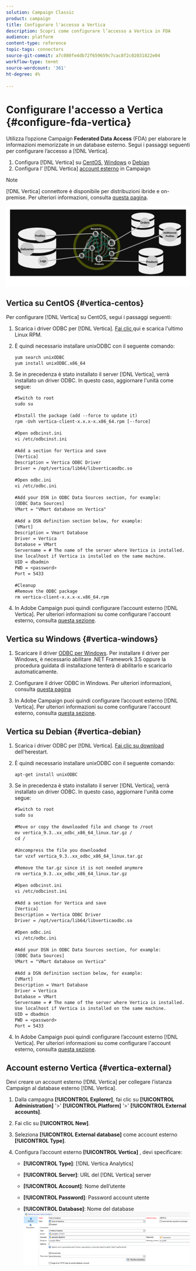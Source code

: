 ```yaml
---
solution: Campaign Classic
product: campaign
title: Configurare l'accesso a Vertica
description: Scopri come configurare l’accesso a Vertica in FDA
audience: platform
content-type: reference
topic-tags: connectors
source-git-commit: a7c080fe4db72f659659c7cac8f2c02031822e04
workflow-type: tm+mt
source-wordcount: '361'
ht-degree: 4%

---
```



# Configurare l&#39;accesso a Vertica {#configure-fda-vertica}

Utilizza l’opzione Campaign **Federated Data Access** (FDA) per elaborare le informazioni memorizzate in un database esterno. Segui i passaggi seguenti per configurare l’accesso a [!DNL Vertica].

1. Configura [!DNL Vertica] su [CentOS](#vertica-centos), [Windows](#vertica-windows) o [Debian](#vertica-debian)
1. Configura l’ [!DNL Vertica] [account esterno](#vertica-external) in Campaign


>[!NOTE]
>
>[!DNL Vertica] connettore è disponibile per distribuzioni ibride e on-premise. Per ulteriori informazioni, consulta [questa pagina](../../installation/using/capability-matrix.md).

![](assets/snowflake_3.png)

## Vertica su CentOS {#vertica-centos}

Per configurare [!DNL Vertica] su CentOS, segui i passaggi seguenti:

1. Scarica i driver ODBC per [!DNL Vertica]. [Fai clic ](https://www.vertica.com/download/vertica/client-drivers/) qui e scarica l&#39;ultimo Linux RPM.

1. È quindi necessario installare unixODBC con il seguente comando:

   ```
   yum search unixODBC
   yum install unixODBC.x86_64
   ```

1. Se in precedenza è stato installato il server [!DNL Vertica], verrà installato un driver ODBC. In questo caso, aggiornare l&#39;unità come segue:

   ```
   #Switch to root
   sudo su
   
   #Install the package (add --force to update it)
   rpm -Uvh vertica-client-x.x.x-x.x86_64.rpm [--force]
   
   #Open odbcinst.ini
   vi /etc/odbcinst.ini
   
   #Add a section for Vertica and save
   [Vertica]
   Description = Vertica ODBC Driver
   Driver = /opt/vertica/lib64/libverticaodbc.so
   
   #Open odbc.ini
   vi /etc/odbc.ini
   
   #Add your DSN in ODBC Data Sources section, for example:
   [ODBC Data Sources]
   VMart = "VMart database on Vertica"
   
   #Add a DSN definition section below, for example:
   [VMart]
   Description = Vmart Database
   Driver = Vertica
   Database = VMart
   Servername = # The name of the server where Vertica is installed. Use localhost if Vertica is installed on the same machine.
   UID = dbadmin
   PWD = <password>
   Port = 5433
   
   #Cleanup
   #Remove the ODBC package
   rm vertica-client-x.x.x-x.x86_64.rpm
   ```

1. In Adobe Campaign puoi quindi configurare l’account esterno [!DNL Vertica]. Per ulteriori informazioni su come configurare l&#39;account esterno, consulta [questa sezione](#vertica-external).

## Vertica su Windows {#vertica-windows}

1. Scaricare il driver [ODBC per Windows](https://www.vertica.com/download/vertica/client-drivers/). Per installare il driver per Windows, è necessario abilitare .NET Framework 3.5 oppure la procedura guidata di installazione tenterà di abilitarlo e scaricarlo automaticamente.

1. Configurare il driver ODBC in Windows. Per ulteriori informazioni, consulta [questa pagina](https://www.vertica.com/docs/9.2.x/HTML/Content/Authoring/ConnectingToVertica/ClientODBC/SettingUpADSN.htm)

1. In Adobe Campaign puoi quindi configurare l’account esterno [!DNL Vertica]. Per ulteriori informazioni su come configurare l&#39;account esterno, consulta [questa sezione](#vertical-external).

## Vertica su Debian {#vertica-debian}

1. Scarica i driver ODBC per [!DNL Vertica]. [Fai clic su download ](https://sfc-repo.snowflakecomputing.com/odbc/linux/latest/index.html) dell&#39;herestart.

1. È quindi necessario installare unixODBC con il seguente comando:

   ```
   apt-get install unixODBC
   ```

1. Se in precedenza è stato installato il server [!DNL Vertica], verrà installato un driver ODBC. In questo caso, aggiornare l&#39;unità come segue:

   ```
   #Switch to root
   sudo su
   
   #Move or copy the downloaded file and change to /root
   mv vertica_9.3..xx_odbc_x86_64_linux.tar.gz /
   cd /
   
   #Uncompress the file you downloaded
   tar vzxf vertica_9.3..xx_odbc_x86_64_linux.tar.gz
   
   #Remove the tar.gz since it is not needed anymore
   rm vertica_9.3..xx_odbc_x86_64_linux.tar.gz
   
   #Open odbcinst.ini
   vi /etc/odbcinst.ini
   
   #Add a section for Vertica and save
   [Vertica]
   Description = Vertica ODBC Driver
   Driver = /opt/vertica/lib64/libverticaodbc.so
   
   #Open odbc.ini
   vi /etc/odbc.ini
   
   #Add your DSN in ODBC Data Sources section, for example:
   [ODBC Data Sources]
   VMart = "VMart database on Vertica"
   
   #Add a DSN definition section below, for example:
   [VMart]
   Description = Vmart Database
   Driver = Vertica
   Database = VMart
   Servername = # The name of the server where Vertica is installed. Use localhost if Vertica is installed on the same machine.
   UID = dbadmin
   PWD = <password>
   Port = 5433
   ```

1. In Adobe Campaign puoi quindi configurare l’account esterno [!DNL Vertica]. Per ulteriori informazioni su come configurare l&#39;account esterno, consulta [questa sezione](#vertica-external).

## Account esterno Vertica {#vertica-external}

Devi creare un account esterno [!DNL Vertica] per collegare l’istanza Campaign al database esterno [!DNL Vertica].

1. Dalla campagna **[!UICONTROL Explorer]**, fai clic su **[!UICONTROL Administration]** &#39;>&#39; **[!UICONTROL Platform]** &#39;>&#39; **[!UICONTROL External accounts]**.

1. Fai clic su **[!UICONTROL New]**.

1. Seleziona **[!UICONTROL External database]** come account esterno **[!UICONTROL Type]**.

1. Configura l’account esterno **[!UICONTROL Vertica]** , devi specificare:

   * **[!UICONTROL Type]**: [!DNL Vertica Analytics]

   * **[!UICONTROL Server]**: URL del  [!DNL Vertica] server

   * **[!UICONTROL Account]**: Nome dell’utente

   * **[!UICONTROL Password]**: Password account utente

   * **[!UICONTROL Database]**: Nome del database
   ![](assets/vertica.png)
